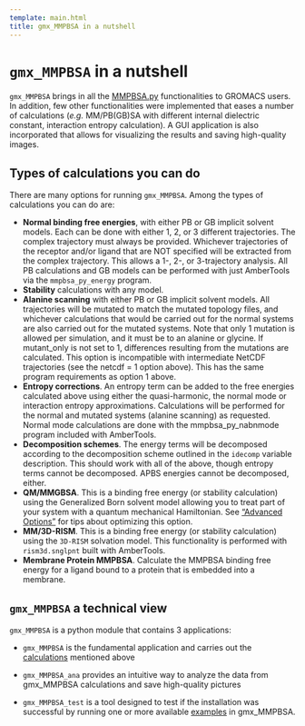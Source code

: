 ```yaml
---
template: main.html
title: gmx_MMPBSA in a nutshell
---
```


# `gmx_MMPBSA` in a nutshell
`gmx_MMPBSA` brings in all the [MMPBSA.py][1] functionalities to GROMACS users. 
In addition, few other functionalities were implemented that eases a number of calculations (_e.g._ MM/PB(GB)SA 
with different internal dielectric constant, interaction entropy calculation). A GUI application is also incorporated 
that allows for visualizing the results and saving high-quality images.

## Types of calculations you can do
There are many options for running `gmx_MMPBSA`. Among the types of calculations you can do are:

* **Normal binding free energies**, with either PB or GB implicit solvent models. Each can be done with either
1, 2, or 3 different trajectories. The complex trajectory must always be provided. Whichever trajectories of the 
receptor and/or ligand that are NOT specified will be extracted from the complex trajectory. This allows a 1-, 
2-, or 3-trajectory analysis. All PB calculations and GB models can be performed with just AmberTools via 
the `mmpbsa_py_energy` program.
* **Stability** calculations with any model.
* **Alanine scanning** with either PB or GB implicit solvent models. All trajectories will be mutated to match
the mutated topology files, and whichever calculations that would be carried out for the normal systems are
also carried out for the mutated systems. Note that only 1 mutation is allowed per simulation, and it must
be to an alanine or glycine. If mutant_only is not set to 1, differences resulting from the mutations are calculated. 
This option is incompatible with intermediate NetCDF trajectories (see the netcdf = 1 option above). This has the
same program requirements as option 1 above.
* **Entropy corrections**. An entropy term can be added to the free energies calculated above using either the
quasi-harmonic, the normal mode or interaction entropy approximations. Calculations will be performed for the normal 
and mutated systems (alanine scanning) as requested. Normal mode calculations are done with the
mmpbsa_py_nabnmode program included with AmberTools.
* **Decomposition schemes**. The energy terms will be decomposed according to the decomposition scheme
outlined in the `idecomp` variable description. This should work with all of the above, though entropy terms
cannot be decomposed. APBS energies cannot be decomposed, either.
* **QM/MMGBSA**. This is a binding free energy (or stability calculation) using the Generalized Born solvent
model allowing you to treat part of your system with a quantum mechanical Hamiltonian. See [“Advanced
Options”][2] for tips about optimizing this option.
* **MM/3D-RISM**. This is a binding free energy (or stability calculation) using the `3D-RISM` solvation model.
This functionality is performed with `rism3d.snglpnt` built with AmberTools.
* **Membrane Protein MMPBSA**. Calculate the MMPBSA binding free energy for a ligand bound to a protein
that is embedded into a membrane.
  

## `gmx_MMPBSA` a technical view
`gmx_MMPBSA` is a python module that contains 3 applications: 

* `gmx_MMPBSA` is the fundamental application and carries out the [calculations][3] mentioned above
* `gmx_MMPBSA_ana` provides an intuitive way to analyze the data from gmx_MMPBSA calculations and save high-quality 
  pictures
* `gmx_MMPBSA_test` is a tool designed to test if the installation was successful by running one or more available 
  [examples][4] in gmx_MMPBSA.


  [1]: https://pubs.acs.org/doi/10.1021/ct300418h
  [2]: advanced.md#advanced-options
  [3]: #types-of-calculations-you-can-do
  [4]: examples/README.md